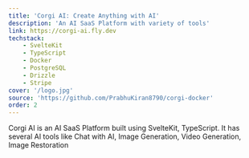 ```yaml
---
title: 'Corgi AI: Create Anything with AI'
description: 'An AI SaaS Platform with variety of tools'
link: https://corgi-ai.fly.dev
techstack:
    - SvelteKit
    - TypeScript
    - Docker
    - PostgreSQL
    - Drizzle
    - Stripe
cover: '/logo.jpg'
source: 'https://github.com/PrabhuKiran8790/corgi-docker'
order: 2
---
```


Corgi AI is an AI SaaS Platform built using SvelteKit, TypeScript. It has several AI tools like Chat with AI, Image Generation, Video Generation, Image Restoration